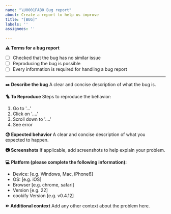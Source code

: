 ```yaml
---
name: "\U0001FAB0 Bug report"
about: Create a report to help us improve
title: "[BUG]"
labels: ''
assignees: ''

---
```


**⚠️ Terms for a bug report**
- [ ] Checked that the bug has no similar issue
- [ ] Reproducing the bug is possible
- [ ] Every information is required for handling a bug report

---

**✒️ Describe the bug**
A clear and concise description of what the bug is.

**🪜 To Reproduce**
Steps to reproduce the behavior:
1. Go to '...'
2. Click on '....'
3. Scroll down to '....'
4. See error

**😓 Expected behavior**
A clear and concise description of what you expected to happen.

**📷 Screenshots**
If applicable, add screenshots to help explain your problem.

**💻 Platform (please complete the following information):**
 - Device: [e.g. Windows, Mac, iPhone6]
 - OS: [e.g. iOS]
 - Browser [e.g. chrome, safari]
 - Version [e.g. 22]
 - cookify Version [e.g. v0.4.12]

**⏩ Additional context**
Add any other context about the problem here.
